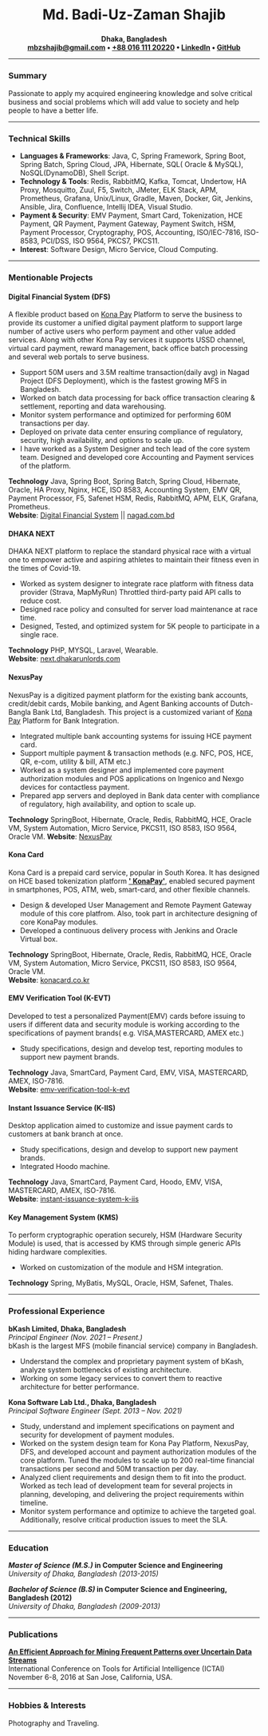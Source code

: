<div align="center">
  <h2 style="font-size: 2em;"><b>Md. Badi-Uz-Zaman Shajib</b></h2>
  <p>
    <b>Dhaka, Bangladesh<br/>
      <a href="mailto:mbzshajib@gmail.com">mbzshajib@gmail.com</a> &bull;
      <a href="phone">+88 016 111 20220</a> &bull;
      <a href="https://www.linkedin.com/in/mbzshajib">LinkedIn</a> &bull;
      <a href="https://github.com/mbzshajib">GitHub</a>
    </b>
  </p>
</div>

---

### **Summary**

<!-- Make one line -->
Passionate to apply my acquired engineering knowledge and solve critical business and social problems which will add
value to society and help people to have a better life.

---

### **Technical Skills**

<!-- Review -->

- **Languages & Frameworks**: Java, C, Spring Framework, Spring Boot, Spring Batch, Spring Cloud, JPA, Hibernate, SQL(
  Oracle & MySQL), NoSQL(DynamoDB), Shell Script.
- **Technology & Tools**: Redis, RabbitMQ, Kafka, Tomcat, Undertow, HA Proxy, Mosquitto, Zuul, F5, Switch, JMeter, ELK
  Stack, APM, Prometheus, Grafana, Unix/Linux, Gradle, Maven, Docker, Git, Jenkins, Ansible, Jira, Confluence, Intellij
  IDEA, Visual Studio.
- **Payment & Security**: EMV Payment, Smart Card, Tokenization, HCE Payment, QR Payment, Payment Gateway, Payment
  Switch, HSM, Payment Processor, Cryptography, POS, Accounting, ISO/IEC-7816, ISO-8583, PCI/DSS, ISO 9564, PKCS7,
  PKCS11.
- **Interest**: Software Design, Micro Service, Cloud Computing.

[comment]: <> (- **Soft Skills**: Teamwork, planning, debugging, analyzing, finding solutions. Learning new things,)

[comment]: <> (  adapting to new environments and cultures, and being respectful to others' opinions.)

---

### **Mentionable Projects**

#### **Digital Financial System (DFS)**

<!-- Project Line Single -->
A flexible product based on [Kona Pay](https://konasl.com/digitization-platform/kona-pay/) Platform to serve the
business to provide its customer a unified digital payment platform to support large number of active users who perform
payment and other value added services. Along with other Kona Pay services it supports USSD channel, virtual card
payment, reward management, back office batch processing and several web portals to serve business.

[comment]: <> (It also supports back-office operations and data warehousing. [Nagad]&#40;https://nagad.com.bd/en/&#41; is one of the customers of this platform)

[comment]: <> (who are the second-largest mobile financial services, a venture by the Bangladesh Post Office with a user-base)

[comment]: <> (containing more than 50M users and daily avg transaction daily 3.5M.)
<!-- Max 4 Points to be made -->

[comment]: <> (- Support Payment through different channels &#40;e.g HCE based payment, QR, USSD, virtual vard, bank transfer, web&#41;,)

[comment]: <> (  Cashback, Discount, Promotion. Card Network, MNO &#40;USSD, TopUp&#41;, Utility Billing integration with a flexible)

[comment]: <> (  third-party integration.)

- Support 50M users and 3.5M realtime transaction(daily avg) in Nagad Project (DFS Deployment), which is the fastest
  growing MFS in Bangladesh.
- Worked on batch data processing for back office transaction clearing & settlement, reporting and data warehousing.
- Monitor system performance and optimized for performing 60M transactions per day.
- Deployed on private data center ensuring compliance of regulatory, security, high availability, and options to scale
  up.
- I have worked as a System Designer and tech lead of the core system team. Designed and developed core Accounting and
  Payment services of the platform.

**Technology** Java, Spring Boot, Spring Batch, Spring Cloud, Hibernate, Oracle, HA Proxy, Nginx, HCE, ISO 8583,
Accounting System, EMV QR, Payment Processor, F5, Safenet HSM, Redis, RabbitMQ, APM, ELK, Grafana, Prometheus.  
**Website**: [Digital Financial System](https://konasl.com/digitization-platform/kona-dfs/)
|| [nagad.com.bd](https://nagad.com.bd)

#### **DHAKA NEXT**

DHAKA NEXT platform to replace the standard physical race with a virtual one to empower active and aspiring athletes to
maintain their fitness even in the times of Covid-19.

- Worked as system designer to integrate race platform with fitness data provider (Strava, MapMyRun) Throttled
  third-party paid API calls to reduce cost.
- Designed race policy and consulted for server load maintenance at race time.
- Designed, Tested, and optimized system for 5K people to participate in a single race.

**Technology** PHP, MYSQL, Laravel, Wearable.  
**Website**: [next.dhakarunlords.com](https://next.dhakarunlords.com)

#### **NexusPay**

NexusPay is a digitized payment platform for the existing bank accounts, credit/debit cards, Mobile banking, and Agent
Banking accounts of Dutch-Bangla Bank Ltd, Bangladesh. This project is a customized variant
of [Kona Pay](https://konasl.com/digitization-platform/kona-pay/) Platform for Bank Integration.

- Integrated multiple bank accounting systems for issuing HCE payment card.
- Support multiple payment & transaction methods (e.g. NFC, POS, HCE, QR, e-com, utility & bill, ATM etc.)
- Worked as a system designer and implemented core payment authorization modules and POS applications on Ingenico and
  Nexgo devices for contactless payment.
- Prepared app servers and deployed in Bank data center with compliance of regulatory, high availability, and option to
  scale up.

**Technology** SpringBoot, Hibernate, Oracle, Redis, RabbitMQ, HCE, Oracle VM, System Automation, Micro Service, PKCS11,
ISO 8583, ISO 9564, Oracle VM.
**Website**: [NexusPay](https://www.dutchbanglabank.com/nexuspay/nexusPay-home.html)

#### **Kona Card**

Kona Card is a prepaid card service, popular in South Korea. It has designed on HCE based tokenization platform [**'
KonaPay'**](https://konasl.com/digitization-platform/kona-pay/), enabled secured payment in smartphones, POS, ATM, web,
smart-card, and other flexible channels.

- Design & developed User Management and Remote Payment Gateway module of this core platfrom. Also, took part in
  architecture designing of core KonaPay modules.
- Developed a continuous delivery process with Jenkins and Oracle Virtual box.

**Technology** SpringBoot, Hibernate, Oracle, Redis, RabbitMQ, HCE, Oracle VM, System Automation, Micro Service, PKCS11,
ISO 8583, ISO 9564, Oracle VM.  
**Website**: [konacard.co.kr](https://www.konacard.co.kr)

#### **EMV Verification Tool (K-EVT)**

Developed to test a personalized Payment(EMV) cards before issuing to users if different data and security module is
working according to the specifications of payment brands( e.g. VISA,MASTERCARD, AMEX etc.)

- Study specifications, design and develop test, reporting modules to support new payment brands.

**Technology** Java, SmartCard, Payment Card, EMV, VISA, MASTERCARD, AMEX, ISO-7816.  
**Website**:
[emv-verification-tool-k-evt](https://konasl.com/smart-card-and-personalization/emv-verification-tool-k-evt)

#### **Instant Issuance Service (K-IIS)**

Desktop application aimed to customize and issue payment cards to customers at bank branch at once.

- Study specifications, design and develop to support new payment brands.
- Integrated Hoodo machine.

**Technology** Java, SmartCard, Payment Card, Hoodo, EMV, VISA, MASTERCARD, AMEX, ISO-7816.  
**Website**:
[instant-issuance-system-k-iis](https://konasl.com/smart-card-and-personalization/instant-issuance-system-k-iis/)

#### **Key Management System (KMS)**

To perform cryptographic operation securely, HSM (Hardware Security Module) is used, that is accessed by KMS through
simple generic APIs hiding hardware complexities.

- Worked on customization of the module and HSM integration.

**Technology** Spring, MyBatis, MySQL, Oracle, HSM, Safenet, Thales.

---

### **Professional Experience**

**bKash Limited, Dhaka, Bangladesh**    
_Principal Engineer (Nov. 2021 – Present.)_  
bKash is the largest MFS (mobile financial service) company in Bangladesh.
<!-- Two Line -->

- Understand the complex and proprietary payment system of bKash, analyze system bottlenecks of existing architecture.
- Working on some legacy services to convert them to reactive architecture for better performance.

**Kona Software Lab Ltd., Dhaka, Bangladesh**    
_Principal Software Engineer (Sept. 2013 – Nov. 2021)_
<!-- 4/5 Line -->

- Study, understand and implement specifications on payment and security for development of payment modules.
- Worked on the system design team for Kona Pay Platform, NexusPay, DFS, and developed account and payment authorization
  modules of the core platform. Tuned the modules to scale up to 200 real-time financial transactions per second and 50M
  transaction per day.
- Analyzed client requirements and design them to fit into the product. Worked as tech lead of development team for
  several projects in planning, developing, and delivering the project requirements within timeline.
- Monitor system performance and optimize to achieve the targeted goal. Additionally, resolve critical production issues
  to meet the SLA.

---

### **Education**

**_Master of Science (M.S.)_ in Computer Science and Engineering**  
_University of Dhaka, Bangladesh (2013-2015)_

**_Bachelor of Science (B.S)_ in Computer Science and Engineering, Bangladesh (2012)**  
_University of Dhaka, Bangladesh (2009-2013)_

---

### **Publications**

**[An Efficient Approach for Mining Frequent Patterns over Uncertain Data Streams](https://ieeexplore.ieee.org/abstract/document/7814711)**    
International Conference on Tools for Artificial Intelligence (ICTAI)      
November 6-8, 2016 at San Jose, California, USA.

---

### Hobbies & Interests

Photography and Traveling.
